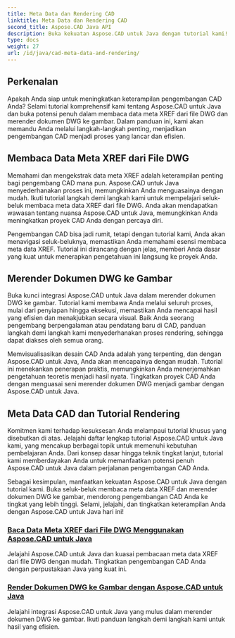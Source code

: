 ```yaml
---
title: Meta Data dan Rendering CAD
linktitle: Meta Data dan Rendering CAD
second_title: Aspose.CAD Java API
description: Buka kekuatan Aspose.CAD untuk Java dengan tutorial kami! Pelajari cara membaca meta data XREF dengan mudah dan merender dokumen DWG menjadi gambar untuk meningkatkan pengembangan CAD.
type: docs
weight: 27
url: /id/java/cad-meta-data-and-rendering/
---
```



## Perkenalan

Apakah Anda siap untuk meningkatkan keterampilan pengembangan CAD Anda? Selami tutorial komprehensif kami tentang Aspose.CAD untuk Java dan buka potensi penuh dalam membaca data meta XREF dari file DWG dan merender dokumen DWG ke gambar. Dalam panduan ini, kami akan memandu Anda melalui langkah-langkah penting, menjadikan pengembangan CAD menjadi proses yang lancar dan efisien.

## Membaca Data Meta XREF dari File DWG

Memahami dan mengekstrak data meta XREF adalah keterampilan penting bagi pengembang CAD mana pun. Aspose.CAD untuk Java menyederhanakan proses ini, memungkinkan Anda menguasainya dengan mudah. Ikuti tutorial langkah demi langkah kami untuk mempelajari seluk-beluk membaca meta data XREF dari file DWG. Anda akan mendapatkan wawasan tentang nuansa Aspose.CAD untuk Java, memungkinkan Anda meningkatkan proyek CAD Anda dengan percaya diri.

Pengembangan CAD bisa jadi rumit, tetapi dengan tutorial kami, Anda akan menavigasi seluk-beluknya, memastikan Anda memahami esensi membaca meta data XREF. Tutorial ini dirancang dengan jelas, memberi Anda dasar yang kuat untuk menerapkan pengetahuan ini langsung ke proyek Anda.

## Merender Dokumen DWG ke Gambar

Buka kunci integrasi Aspose.CAD untuk Java dalam merender dokumen DWG ke gambar. Tutorial kami membawa Anda melalui seluruh proses, mulai dari penyiapan hingga eksekusi, memastikan Anda mencapai hasil yang efisien dan menakjubkan secara visual. Baik Anda seorang pengembang berpengalaman atau pendatang baru di CAD, panduan langkah demi langkah kami menyederhanakan proses rendering, sehingga dapat diakses oleh semua orang.

Memvisualisasikan desain CAD Anda adalah yang terpenting, dan dengan Aspose.CAD untuk Java, Anda akan mencapainya dengan mudah. Tutorial ini menekankan penerapan praktis, memungkinkan Anda menerjemahkan pengetahuan teoretis menjadi hasil nyata. Tingkatkan proyek CAD Anda dengan menguasai seni merender dokumen DWG menjadi gambar dengan Aspose.CAD untuk Java.

## Meta Data CAD dan Tutorial Rendering
Komitmen kami terhadap kesuksesan Anda melampaui tutorial khusus yang disebutkan di atas. Jelajahi daftar lengkap tutorial Aspose.CAD untuk Java kami, yang mencakup berbagai topik untuk memenuhi kebutuhan pembelajaran Anda. Dari konsep dasar hingga teknik tingkat lanjut, tutorial kami memberdayakan Anda untuk memanfaatkan potensi penuh Aspose.CAD untuk Java dalam perjalanan pengembangan CAD Anda.

Sebagai kesimpulan, manfaatkan kekuatan Aspose.CAD untuk Java dengan tutorial kami. Buka seluk-beluk membaca meta data XREF dan merender dokumen DWG ke gambar, mendorong pengembangan CAD Anda ke tingkat yang lebih tinggi. Selami, jelajahi, dan tingkatkan keterampilan Anda dengan Aspose.CAD untuk Java hari ini!
### [Baca Data Meta XREF dari File DWG Menggunakan Aspose.CAD untuk Java](./read-xref-meta-data/)
Jelajahi Aspose.CAD untuk Java dan kuasai pembacaan meta data XREF dari file DWG dengan mudah. Tingkatkan pengembangan CAD Anda dengan perpustakaan Java yang kuat ini.
### [Render Dokumen DWG ke Gambar dengan Aspose.CAD untuk Java](./render-dwg-to-image/)
Jelajahi integrasi Aspose.CAD untuk Java yang mulus dalam merender dokumen DWG ke gambar. Ikuti panduan langkah demi langkah kami untuk hasil yang efisien.
